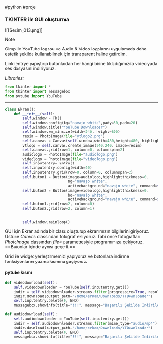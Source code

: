 #python #proje 

### TKINTER ile GUI oluşturma

![[Seçim_013.png]]


> [!NOTE]
> Gimp ile YouTube logosu ve Audio & Video logolarını uygulamada daha estetik şekilde kullanabilmek için transparent haline getirdim.

Linki entrye yapıştırıp butonlardan her hangi birine tıkladığımızda video yada ses dosyasını indiriyoruz.


*Libraries:*

```py
from tkinter import *  
from tkinter import messagebox  
from pytube import YouTube
```

---

```py
class Ekran():  
    def __init__(self):  
        self.window = Tk()  
        self.window.config(bg="navajo white",pady=50,padx=20)  
        self.window.title("YouTube Downloader")  
        self.window.wm_minsize(width=540, height=800)  
        resim = PhotoImage(file="ytlogo2.png")  
        self.canvas = Canvas(self.window,width=480,height=480, highlightthickness=0, background="navajo white")  
        ytlogo = self.canvas.create_image(240,240, image=resim)  
        self.canvas.grid(row=1, column=0, columnspan=2)  
        audiologo = PhotoImage(file="audiologo.png")  
        videologo = PhotoImage(file="videologo.png")  
        self.inputentry= Entry()  
        self.inputentry.config(width=40)  
        self.inputentry.grid(row=0, column=0, columnspan=2)  
        self.buton1 = Button(image=audiologo,highlightthickness=0,  
                             bg="navajo white",  
                             activebackground="navajo white", command=self.audiodownload)  
        self.buton2 = Button(image=videologo,highlightthickness=0,  
                             bg="navajo white",  
                             activebackground="navajo white", command=self.videodownload)  
        self.buton1.grid(row=2, column=0)  
        self.buton2.grid(row=2, column=1)  
  
  
        self.window.mainloop()
```

GUI için Ekran adında bir class oluşturup ekranımızın bilgilerini giriyoruz. Üstüne *Canvas* classından fotoğraf ekliyoruz. Tabi önce fotoğrafları *PhotoImage* classından *file=* parametresiyle programımıza çekiyoruz.   ==Butonlar içinde aynısı geçerli.==

Grid ile widget yerleştirmemizi yapıyoruz ve butonlara indirme fonksiyonlarını yazma kısmına geçiyoruz.

#### pytube kısmı

```py
def videodownload(self):  
    self.videodownloader = YouTube(self.inputentry.get())  
    indir = self.videodownloader.streams.filter(progressive=True, resolution="720p").first()  
    indir.download(output_path="/home/erkam/Downloads/YTDownloader")  
    self.inputentry.delete(0, END)  
    messagebox.showinfo(title="!!!", message="Başarılı Şekilde İndirildi")  
  
def audiodownload(self):  
    self.audiodownloader = YouTube(self.inputentry.get())  
    indir = self.audiodownloader.streams.filter(mime_type="audio/mp4").first()  
    indir.download(output_path="/home/erkam/Downloads/YTDownloader")  
    self.inputentry.delete(0, END)  
    messagebox.showinfo(title="!!!", message="Başarılı Şekilde İndirildi")
```




